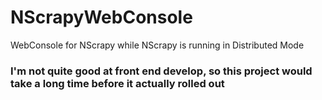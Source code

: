 # NScrapyWebConsole
WebConsole for NScrapy while NScrapy is running in Distributed Mode
### I'm not quite good at front end develop, so this project would take a long time before it actually rolled out
